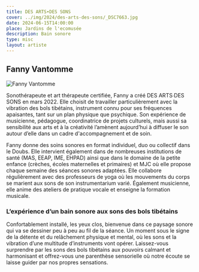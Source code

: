 ```yaml
---
title: DES ARTS∙DES SONS
cover: ../img/2024/des-arts-des-sons/_DSC7663.jpg
date: 2024-06-15T14:00:00
place: Jardins de l'ecomusée
description: Bain sonore 
type: misc
layout: artiste
---
```

## Fanny Vantomme
![Fanny Vantomme](../img/2024/des-arts-des-sons/_DSC7658.jpg)

Sonothérapeute et art thérapeute certifiée, Fanny a créé DES ARTS∙DES SONS en mars 2022. Elle choisit de travailler particulièrement avec la vibration des bols tibétains, instrument connu pour ses fréquences apaisantes, tant sur un plan physique que psychique. Son expérience de musicienne, pédagogue, coordinatrice de projets culturels, mais aussi sa sensibilité aux arts et à la créativité l’amènent aujourd’hui à diffuser le son autour d’elle dans un cadre d'accompagnement et de soin.

Fanny donne des soins sonores en format individuel, duo ou collectif dans le Doubs. Elle intervient également dans de nombreuses institutions de santé (MAS, EEAP, IME, EHPAD) ainsi que dans le domaine de la petite enfance (crèches, écoles maternelles et primaires) et MJC où elle propose chaque semaine des séances sonores adaptées. Elle collabore régulièrement avec des professeurs de yoga où les mouvements du corps se marient aux sons de son instrumentarium varié. Également musicienne, elle anime des ateliers de pratique vocale et enseigne la formation musicale.

### L’expérience d’un bain sonore aux sons des bols tibétains

Confortablement installé, les yeux clos, bienvenue dans ce paysage sonore qui va se dessiner peu à peu au fil de la séance. Un moment sous le signe de la détente et du relâchement physique et mental, où les sons et la vibration d’une multitude d’instruments vont opérer. Laissez-vous surprendre par les sons des bols tibétains aux pouvoirs calmant et harmonisant et offrez-vous une parenthèse sensorielle où notre écoute se laisse guider par nos propres sensations. 
